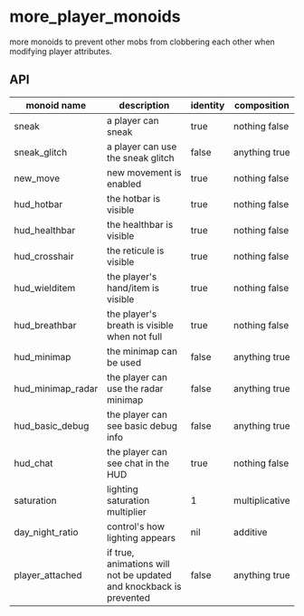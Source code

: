 # more_player_monoids

more monoids to prevent other mobs from clobbering each other when modifying player attributes.

## API

| monoid name       | description                                                        | identity | composition    |
|-------------------|--------------------------------------------------------------------|----------|----------------|
| sneak             | a player can sneak                                                 | true     | nothing false  |
| sneak_glitch      | a player can use the sneak glitch                                  | false    | anything true  |
| new_move          | new movement is enabled                                            | true     | nothing false  |
| hud_hotbar        | the hotbar is visible                                              | true     | nothing false  |
| hud_healthbar     | the healthbar is visible                                           | true     | nothing false  |
| hud_crosshair     | the reticule is visible                                            | true     | nothing false  |
| hud_wielditem     | the player's hand/item is visible                                  | true     | nothing false  |
| hud_breathbar     | the player's breath is visible when not full                       | true     | nothing false  |
| hud_minimap       | the minimap can be used                                            | false    | anything true  |
| hud_minimap_radar | the player can use the radar minimap                               | false    | anything true  |
| hud_basic_debug   | the player can see basic debug info                                | false    | anything true  |
| hud_chat          | the player can see chat in the HUD                                 | true     | nothing false  |
| saturation        | lighting saturation multiplier                                     | 1        | multiplicative |
| day_night_ratio   | control's how lighting appears                                     | nil      | additive       |
| player_attached   | if true, animations will not be updated and knockback is prevented | false    | anything true  |
